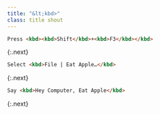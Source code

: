```yaml
---
title: "&lt;kbd>"
class: title shout
---
```

```html
Press <kbd><kbd>Shift</kbd>+<kbd>F3</kbd></kbd>
```
{:.next}

```html
Select <kbd>File | Eat Apple…</kbd>
```
{:.next}

```html
Say <kbd>Hey Computer, Eat Apple</kbd>
```
{:.next}